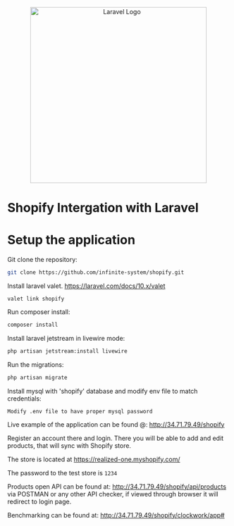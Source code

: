 <p align="center"><a href="https://laravel.com" target="_blank"><img src="https://raw.githubusercontent.com/laravel/art/master/logo-lockup/5%20SVG/2%20CMYK/1%20Full%20Color/laravel-logolockup-cmyk-red.svg" width="400" alt="Laravel Logo"></a></p>

# Shopify Intergation with Laravel

# Setup the application

Git clone the repository:

```bash
git clone https://github.com/infinite-system/shopify.git
```

Install laravel valet.
https://laravel.com/docs/10.x/valet

```
valet link shopify
```

Run composer install:
```bash
composer install
```

Install laravel jetstream in livewire mode:
```bash
php artisan jetstream:install livewire
```

Run the migrations:
```bash
php artisan migrate
```

Install mysql with 'shopify' database and modify env file to match credentials:
```
Modify .env file to have proper mysql password
```

Live example of the application can be found @:
http://34.71.79.49/shopify

Register an account there and login.
There you will be able to add and edit products, that will sync with Shopify store.

The store is located at https://realized-one.myshopify.com/

The password to the test store is `1234`


Products open API can be found at:
http://34.71.79.49/shopify/api/products via POSTMAN or any other API checker, if viewed through browser it will redirect to login page.

Benchmarking can be found at:
http://34.71.79.49/shopify/clockwork/app#




